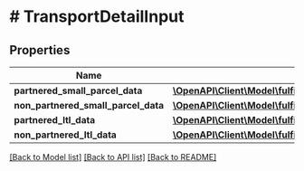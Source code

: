 # # TransportDetailInput

## Properties

Name | Type | Description | Notes
------------ | ------------- | ------------- | -------------
**partnered_small_parcel_data** | [**\OpenAPI\Client\Model\fulfillmentinboundv0\PartneredSmallParcelDataInput**](PartneredSmallParcelDataInput.md) |  | [optional]
**non_partnered_small_parcel_data** | [**\OpenAPI\Client\Model\fulfillmentinboundv0\NonPartneredSmallParcelDataInput**](NonPartneredSmallParcelDataInput.md) |  | [optional]
**partnered_ltl_data** | [**\OpenAPI\Client\Model\fulfillmentinboundv0\PartneredLtlDataInput**](PartneredLtlDataInput.md) |  | [optional]
**non_partnered_ltl_data** | [**\OpenAPI\Client\Model\fulfillmentinboundv0\NonPartneredLtlDataInput**](NonPartneredLtlDataInput.md) |  | [optional]

[[Back to Model list]](../../README.md#models) [[Back to API list]](../../README.md#endpoints) [[Back to README]](../../README.md)
